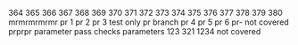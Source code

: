 364
365
366
367
368
369
370
371
372
373
374
375
376
377
378
379
380
mrmrmrmrmr
pr 1
pr 2
pr 3
test only pr branch
pr 4
pr 5
pr 6
pr- not covered 
prprpr
parameter 
pass checks parameters
123
321
1234
not covered
